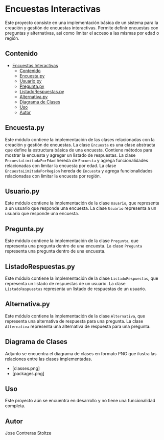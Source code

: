 
# Encuestas Interactivas

Este proyecto consiste en una implementación básica de un sistema para la creación y gestión de encuestas interactivas. Permite definir encuestas con preguntas y alternativas, así como limitar el acceso a las mismas por edad o región.

## Contenido


- [Encuestas Interactivas](#encuestas-interactivas)
  - [Contenido](#contenido)
  - [Encuesta.py](#encuestapy)
  - [Usuario.py](#usuariopy)
  - [Pregunta.py](#preguntapy)
  - [ListadoRespuestas.py](#listadorespuestaspy)
  - [Alternativa.py](#alternativapy)
  - [Diagrama de Clases](#diagrama-de-clases)
  - [Uso](#uso)
  - [Autor](#autor)

## Encuesta.py

Este módulo contiene la implementación de las clases relacionadas con la creación y gestión de encuestas.
La clase `Encuesta` es una clase abstracta que define la estructura básica de una encuesta. Contiene métodos para mostrar la encuesta y agregar un listado de respuestas.
La clase `EncuestaLimitadaPorEdad`  hereda de `Encuesta` y agrega funcionalidades relacionadas con limitar la encuesta por edad.
La clase `EncuestaLimitadaPorRegion` hereda de `Encuesta` y agrega funcionalidades relacionadas con limitar la encuesta por región.

## Usuario.py

Este módulo contiene la implementación de la clase `Usuario`, que representa a un usuario que responde una encuesta.
La clase `Usuario` representa a un usuario que responde una encuesta.

## Pregunta.py

Este módulo contiene la implementación de la clase `Pregunta`, que representa una pregunta dentro de una encuesta.
La clase `Pregunta` representa una pregunta dentro de una encuesta.

## ListadoRespuestas.py

Este módulo contiene la implementación de la clase `ListadoRespuestas`, que representa un listado de respuestas de un usuario.
La clase `ListadoRespuestas` representa un listado de respuestas de un usuario.

## Alternativa.py

Este módulo contiene la implementación de la clase `Alternativa`, que representa una alternativa de respuesta para una pregunta.
La clase `Alternativa` representa una alternativa de respuesta para una pregunta.

## Diagrama de Clases

Adjunto se encuentra el diagrama de clases en formato PNG que ilustra las relaciones entre las clases implementadas.

- [classes.png]
- [packages.png]

## Uso

Este proyecto aún se encuentra en desarrollo y no tiene una funcionalidad completa.

## Autor

Jose Contreras Stoltze
